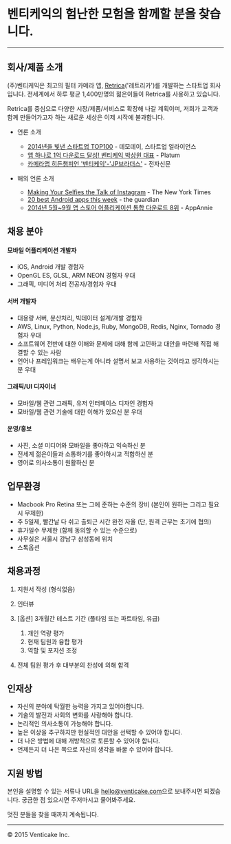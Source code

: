 # 벤티케익의 험난한 모험을 함께할 분을 찾습니다.

* * *

## 회사/제품 소개

(주)벤티케익은 최고의 필터 카메라 앱, [Retrica](http://retrica.co)('레트리카')를 개발하는 스타트업 회사입니다. 전세계에서 하루 평균 1,400만명의 젊은이들이 Retrica를 사용하고 있습니다.

Retrica를 중심으로 다양한 시장/제품/서비스로 확장해 나갈 계획이며, 저희가 고객과 함께 만들어가고자 하는 새로운 세상은 이제 시작에 불과합니다.

* 언론 소개
	* [2014년을 빛낸 스타트업 TOP100](http://www.demoday.co.kr/top100/2014) - 데모데이, 스타트업 얼라이언스
	* [앱 하나로 1억 다운로드 달성! 벤티케익 박상원 대표](http://platum.kr/archives/31782) - Platum
	* [카메라앱 히든챔피언 '벤티케익'-'JP브라더스'](http://www.etnews.com/20141218000049) - 전자신문

* 해외 언론 소개
	* [Making Your Selfies the Talk of Instagram](http://www.nytimes.com/2014/04/24/technology/personaltech/make-your-selfies-the-talk-of-instagram.html?_r=0) - The New York Times
	* [20 best Android apps this week](http://www.theguardian.com/technology/2014/apr/22/best-android-apps-solar-walk-baldurs-gate) - the guardian
	* [2014년 5월~9월 앱 스토어 어플리케이션 통합 다운로드 8위](http://www.appannie.com/indexes/all-stores/rank/applications/?month=2014-09-01&amp;country=WW) - AppAnnie

## 채용 분야

#### 모바일 어플리케이션 개발자
* iOS, Android 개발 경험자
* OpenGL ES, GLSL, ARM NEON 경험자 우대
* 그래픽, 미디어 처리 전공자/경험자 우대

#### 서버 개발자
* 대용량 서버, 분산처리, 빅데이터 설계/개발 경험자
* AWS, Linux, Python, Node.js, Ruby, MongoDB, Redis, Nginx, Tornado 경험자 우대
* 소프트웨어 전반에 대한 이해와 문제에 대해 함께 고민하고 대안을 마련해 직접 해결할 수 있는 사람
* 언어나 프레임워크는 배우는게 아니라 설명서 보고 사용하는 것이라고 생각하시는 분 우대

#### 그래픽/UI 디자이너
* 모바일/웹 관련 그래픽, 유저 인터페이스 디자인 경험자
* 모바일/웹 관련 기술에 대한 이해가 있으신 분 우대

#### 운영/홍보
* 사진, 소셜 미디어와 모바일을 좋아하고 익숙하신 분
* 전세계 젊은이들과 소통하기를 좋아하시고 적합하신 분
* 영어로 의사소통이 원활하신 분

## 업무환경

*   Macbook Pro Retina 또는 그에 준하는 수준의 장비 (본인이 원하는 그리고 필요시 무제한)
*   주 5일제, 빨간날 다 쉬고 출퇴근 시간 완전 자율 (단, 원격 근무는 초기에 협의)
*   휴가일수 무제한 (함께 동의할 수 있는 수준으로)
*   사무실은 서울시 강남구 삼성동에 위치
*   스톡옵션

## 채용과정

1.  지원서 작성 (형식없음)
2.  인터뷰
3.  [옵션] 3개월간 테스트 기간 (풀타임 또는 파트타임, 유급)
	1.  개인 역량 평가
    2.  현재 팀원과 융합 평가
    3.  역할 및 포지션 조정

4.  전체 팀원 평가 후 대부분의 찬성에 의해 합격

## 인재상

*   자신의 분야에 탁월한 능력을 가지고 있어야합니다.
*   기술의 발전과 사회의 변화를 사랑해야 합니다.
*   논리적인 의사소통이 가능해야 합니다.
*   높은 이상을 추구하지만 현실적인 대안을 선택할 수 있어야 합니다.
*   더 나은 방법에 대해 개방적으로 토론할 수 있어야 합니다.
*   언제든지 더 나은 쪽으로 자신의 생각을 바꿀 수 있어야 합니다.

## 지원 방법

본인을 설명할 수 있는 서류나 URL을 [hello@venticake.com](mailto:hello@venticake.com)으로 보내주시면 되겠습니다. 궁금한 점 있으시면 주저마시고 물어봐주세요.

멋진 분들을 찾을 때까지 계속됩니다.

* * *

&copy; 2015 Venticake Inc.
